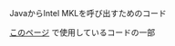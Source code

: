 JavaからIntel MKLを呼び出すためのコード

[このページ](https://cafeunder.github.io/rosenblock-chainers-blog/2018/04/06/intel-math-kernel-library-for-java-on-wsl.html)
で使用しているコードの一部
